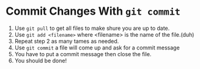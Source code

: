 # Commit Changes With `git commit`
1. Use `git pull` to get all files to make shure you are up to date.
2. Use `git add <filename>` where \<filename\> is the name of the file.(duh)
3. Repeat step 2 as many tames as needed.
4. Use `git commit` a file will come up and ask for a commit message
5. You have to put a commit message then close the file.
5. You should be done!